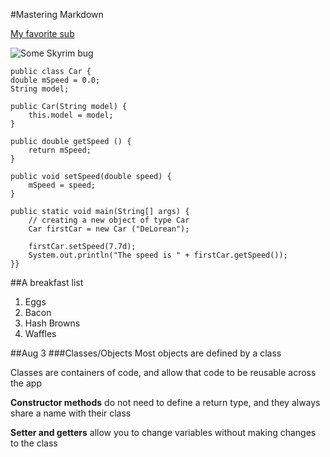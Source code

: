 #Mastering Markdown

[My favorite sub](reddit.com/r/skyrimmods)

![Some Skyrim bug](https://media.giphy.com/media/em6UdqRhuY4Ao/giphy.gif)  
  




	public class Car {
    double mSpeed = 0.0;
    String model;

    public Car(String model) {
        this.model = model;
    }

    public double getSpeed () {
        return mSpeed;
    }

    public void setSpeed(double speed) {
        mSpeed = speed;
    }

    public static void main(String[] args) {
        // creating a new object of type Car
        Car firstCar = new Car ("DeLorean");

        firstCar.setSpeed(7.7d);
        System.out.println("The speed is " + firstCar.getSpeed());
    }}


##A breakfast list

1. Eggs
2. Bacon
3. Hash Browns
4. Waffles

##Aug 3
###Classes/Objects
Most objects are defined by a class

Classes are containers of code, and allow that code to be reusable across the app 

**Constructor methods** do not need to define a return type, and they always share a name with their class

**Setter and getters** allow you to change variables without making changes to the class

